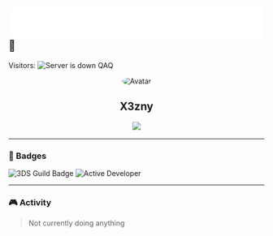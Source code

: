 <h2><a href="https://github.com/x3zny"><img src="https://raw.githubusercontent.com/x3zny/x3zny/master/name.svg" align="left" /></a>👑</h2>

Visitors:
<img src="https://count.getloli.com/@:X3zny?name=%3AX3zny&theme=rule34&padding=7&offset=0&align=top&scale=1&pixelated=1&darkmode=auto" alt="Server is down QAQ" />





<p align="center">
  <img src="https://cdn.discordapp.com/avatars/1114950232426422342/8b91b7c54e0e54211ff7531ab67f9fed.png?size=512" alt="Avatar" width="100" style="border-radius: 50%;" />
</p>

<h2 align="center">X3zny</h2>
<p align="center">
  <img src="https://lanyard.cnrad.dev/api/1114950232426422342?theme=light&animated=true&hideDiscrim=true&borderRadius=25px&idleMessage=Not%20doing%20much..." />
</p>

---

<h3>🏅 Badges</h3>

<p>
  <img src="https://cdn.discordapp.com/badge-icons/198f7299c350e69802be6f5dd4827276.png" alt="3DS Guild Badge" height="32" />
  <img src="https://dcdn.dstn.to/badges/active_developer.svg" alt="Active Developer" height="32" />
</p>

---

<h3>🎮 Activity</h3>

> Not currently doing anything

